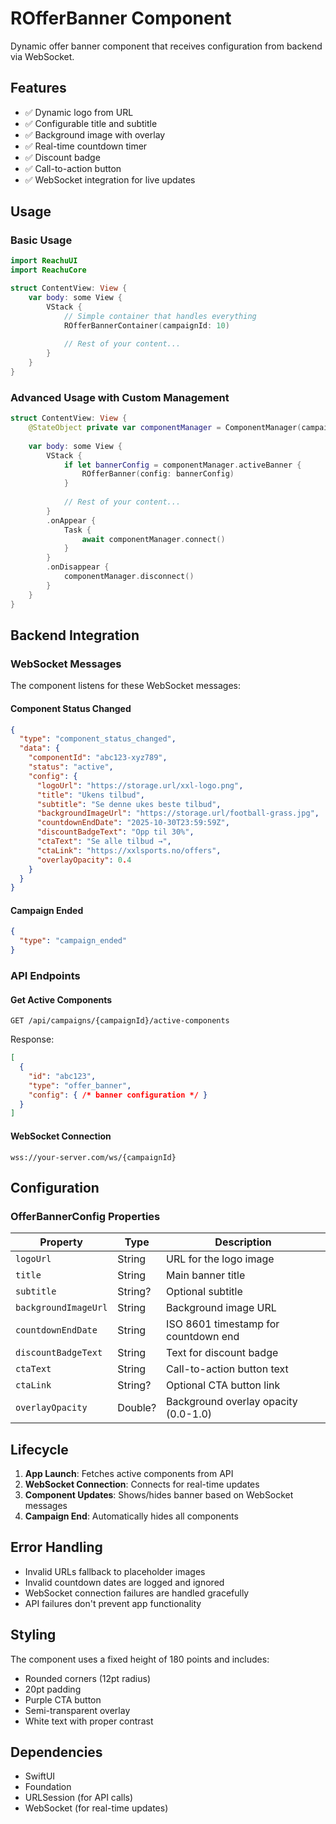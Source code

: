 # ROfferBanner Component

Dynamic offer banner component that receives configuration from backend via WebSocket.

## Features

- ✅ Dynamic logo from URL
- ✅ Configurable title and subtitle
- ✅ Background image with overlay
- ✅ Real-time countdown timer
- ✅ Discount badge
- ✅ Call-to-action button
- ✅ WebSocket integration for live updates

## Usage

### Basic Usage

```swift
import ReachuUI
import ReachuCore

struct ContentView: View {
    var body: some View {
        VStack {
            // Simple container that handles everything
            ROfferBannerContainer(campaignId: 10)
            
            // Rest of your content...
        }
    }
}
```

### Advanced Usage with Custom Management

```swift
struct ContentView: View {
    @StateObject private var componentManager = ComponentManager(campaignId: 10)
    
    var body: some View {
        VStack {
            if let bannerConfig = componentManager.activeBanner {
                ROfferBanner(config: bannerConfig)
            }
            
            // Rest of your content...
        }
        .onAppear {
            Task {
                await componentManager.connect()
            }
        }
        .onDisappear {
            componentManager.disconnect()
        }
    }
}
```

## Backend Integration

### WebSocket Messages

The component listens for these WebSocket messages:

#### Component Status Changed
```json
{
  "type": "component_status_changed",
  "data": {
    "componentId": "abc123-xyz789",
    "status": "active",
    "config": {
      "logoUrl": "https://storage.url/xxl-logo.png",
      "title": "Ukens tilbud",
      "subtitle": "Se denne ukes beste tilbud",
      "backgroundImageUrl": "https://storage.url/football-grass.jpg",
      "countdownEndDate": "2025-10-30T23:59:59Z",
      "discountBadgeText": "Opp til 30%",
      "ctaText": "Se alle tilbud →",
      "ctaLink": "https://xxlsports.no/offers",
      "overlayOpacity": 0.4
    }
  }
}
```

#### Campaign Ended
```json
{
  "type": "campaign_ended"
}
```

### API Endpoints

#### Get Active Components
```
GET /api/campaigns/{campaignId}/active-components
```

Response:
```json
[
  {
    "id": "abc123",
    "type": "offer_banner",
    "config": { /* banner configuration */ }
  }
]
```

#### WebSocket Connection
```
wss://your-server.com/ws/{campaignId}
```

## Configuration

### OfferBannerConfig Properties

| Property | Type | Description |
|----------|------|-------------|
| `logoUrl` | String | URL for the logo image |
| `title` | String | Main banner title |
| `subtitle` | String? | Optional subtitle |
| `backgroundImageUrl` | String | Background image URL |
| `countdownEndDate` | String | ISO 8601 timestamp for countdown end |
| `discountBadgeText` | String | Text for discount badge |
| `ctaText` | String | Call-to-action button text |
| `ctaLink` | String? | Optional CTA button link |
| `overlayOpacity` | Double? | Background overlay opacity (0.0-1.0) |

## Lifecycle

1. **App Launch**: Fetches active components from API
2. **WebSocket Connection**: Connects for real-time updates
3. **Component Updates**: Shows/hides banner based on WebSocket messages
4. **Campaign End**: Automatically hides all components

## Error Handling

- Invalid URLs fallback to placeholder images
- Invalid countdown dates are logged and ignored
- WebSocket connection failures are handled gracefully
- API failures don't prevent app functionality

## Styling

The component uses a fixed height of 180 points and includes:
- Rounded corners (12pt radius)
- 20pt padding
- Purple CTA button
- Semi-transparent overlay
- White text with proper contrast

## Dependencies

- SwiftUI
- Foundation
- URLSession (for API calls)
- WebSocket (for real-time updates)
